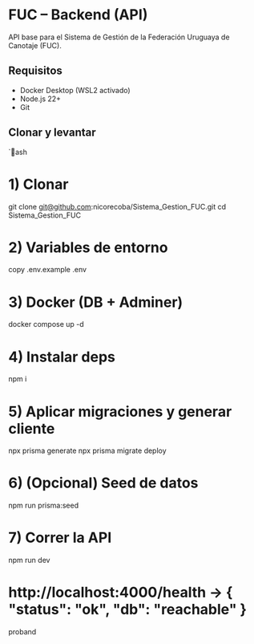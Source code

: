 ﻿# FUC – Backend (API)

API base para el Sistema de Gestión de la Federación Uruguaya de Canotaje (FUC).

## Requisitos
- Docker Desktop (WSL2 activado)
- Node.js 22+
- Git

## Clonar y levantar
`ash
# 1) Clonar
git clone git@github.com:nicorecoba/Sistema_Gestion_FUC.git
cd Sistema_Gestion_FUC

# 2) Variables de entorno
copy .env.example .env

# 3) Docker (DB + Adminer)
docker compose up -d

# 4) Instalar deps
npm i

# 5) Aplicar migraciones y generar cliente
npx prisma generate
npx prisma migrate deploy

# 6) (Opcional) Seed de datos
npm run prisma:seed

# 7) Correr la API
npm run dev
# http://localhost:4000/health  -> { "status": "ok", "db": "reachable" }

proband
